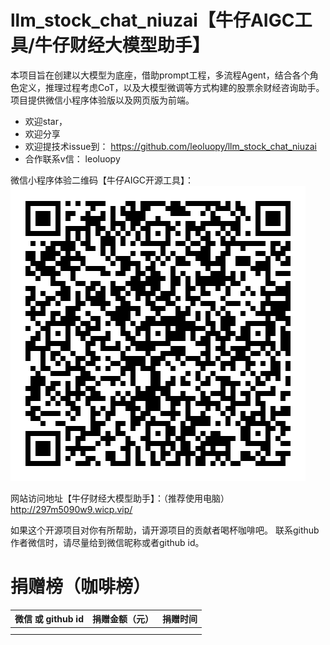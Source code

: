 # llm_stock_chat_niuzai【牛仔AIGC工具/牛仔财经大模型助手】
本项目旨在创建以大模型为底座，借助prompt工程，多流程Agent，结合各个角色定义，推理过程考虑CoT，以及大模型微调等方式构建的股票余财经咨询助手。
项目提供微信小程序体验版以及网页版为前端。
+ 欢迎star，
+ 欢迎分享
+ 欢迎提技术issue到： https://github.com/leoluopy/llm_stock_chat_niuzai
+ 合作联系v信： leoluopy

微信小程序体验二维码【牛仔AIGC开源工具】：
![牛仔AIGC开源工具](./resources/scan_code_mini_program.jpg)

网站访问地址【牛仔财经大模型助手】：（推荐使用电脑）
http://297m5090w9.wicp.vip/ 

如果这个开源项目对你有所帮助，请开源项目的贡献者喝杯咖啡吧。 联系github作者微信时，请尽量给到微信昵称或者github id。

# 捐赠榜（咖啡榜） 
| 微信 或 github id | 捐赠金额（元） |   捐赠时间 |
|:---------------|:-------:|-------:|
|           |  |  |
|           |  |  |
 